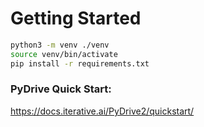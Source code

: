 # Getting Started

```bash
python3 -m venv ./venv
source venv/bin/activate
pip install -r requirements.txt
```


### PyDrive Quick Start:

https://docs.iterative.ai/PyDrive2/quickstart/